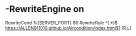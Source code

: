 # -RewriteEngine on
RewriteCond %{SERVER_PORT} 80
RewriteRule ^(.*)$ https://ALLEN911010.github.io/Aircondition/index.html$1 [R,L]
